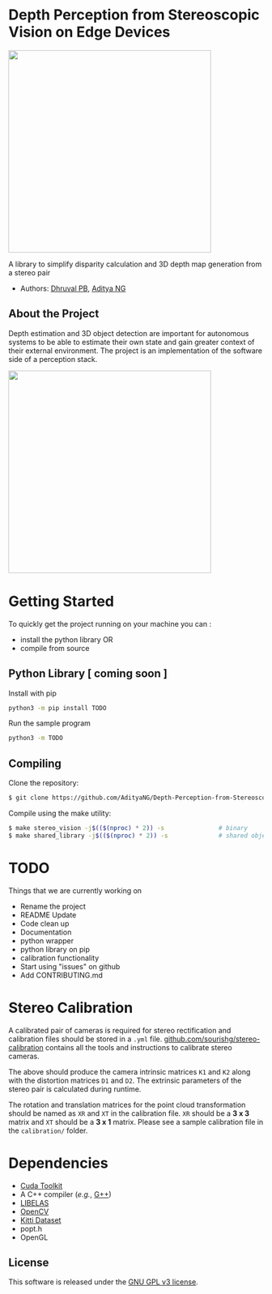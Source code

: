 # Depth Perception from Stereoscopic Vision on Edge Devices

<img src="imgs/fsds.gif" height=400>

A library to simplify disparity calculation and 3D depth map generation from a stereo pair
- Authors: [Dhruval PB](http://github.com/Dhruval360), [Aditya NG](http://github.com/AdityaNG)

## About the Project

Depth estimation and 3D object detection are important for autonomous systems to be able to estimate their own state and gain greater context of their external environment. The project is an implementation of the software side of a perception stack.

<img src="imgs/single_loop.gif" height=400>

# Getting Started 

To quickly get the project running on your machine you can : 
- install the python library  OR
- compile from source

## Python Library [ coming soon ]

Install with pip
```bash
python3 -m pip install TODO
```

Run the sample program
```bash
python3 -m TODO
```

## Compiling

Clone the repository:

```bash
$ git clone https://github.com/AdityaNG/Depth-Perception-from-Stereoscopic-Vision-on-Edge-Devices.git
```

Compile using the make utility:

```bash
$ make stereo_vision -j$(($(nproc) * 2)) -s               # binary
$ make shared_library -j$(($(nproc) * 2)) -s              # shared object file
```

# TODO 

Things that we are currently working on

 - Rename the project  
 - README Update
 - Code clean up
 - Documentation
 - python wrapper
 - python library on pip
 - calibration functionality
 - Start using "issues" on github
 - Add CONTRIBUTING.md

# Stereo Calibration

A calibrated pair of cameras is required for stereo rectification and calibration files should be stored in a `.yml` file. 
[github.com/sourishg/stereo-calibration](https://github.com/sourishg/stereo-calibration) contains all the tools and instructions to calibrate stereo cameras.

The above should produce the camera intrinsic matrices `K1` and `K2` along with the distortion matrices `D1` and `D2`.
The extrinsic parameters of the stereo pair is calculated during runtime.

The rotation and translation matrices for the point cloud transformation should be named as `XR` and `XT` in the calibration file. `XR` should be a **3 x 3** 
matrix and `XT` should be a **3 x 1** matrix. Please see a sample calibration file in the `calibration/` folder.


# Dependencies

- [Cuda Toolkit](https://developer.nvidia.com/cuda-downloads)
- A C++ compiler (*e.g.*, [G++](http://gcc.gnu.org/))
- [LIBELAS](http://www.cvlibs.net/software/libelas/) 
- [OpenCV](https://github.com/opencv/opencv)
- [Kitti Dataset](https://meet.google.com/linkredirect?authuser=0&dest=http%3A%2F%2Fwww.cvlibs.net%2Fdatasets%2Fkitti%2F)
- popt.h
- OpenGL

## License

This software is released under the [GNU GPL v3 license](LICENSE).
